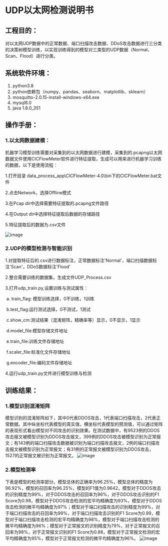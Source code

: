 # UDP以太网检测说明书

## 工程目的：

​	对以太网UDP数据中的正常数据、端口扫描攻击数据、DDoS攻击数据进行三分类的决策树模型训练，以实现训练得到的模型对三类型的UDP数据（Normal、Scan、Flood）进行分类。

## 系统软件环境：

1. python3.8
2. python依赖包（numpy、pandas、seaborn、matplotlib、sklearn）
3. mosquitto-2.0.15-install-windows-x64.exe
4. mysql8.0
5. java 1.8.0_351

## 操作手册：

### 1.以太网数据建模：

机器学习模型训练需要对采集到的以太网数据进行建模，采集到的.pcapng以太网数据文件使用CICFlowMeter软件进行特征提取，生成可以用来进行机器学习训练的数据，以下是使用流程：

1.打开目录 data_process_app\CICFlowMeter-4.0\bin下的CICFlowMeter.bat文件

2.点击Network，选择Offline模式

3.在Pcap dir中选择需要特征提取的.pcapng文件路径

4.在Output dir中选择特征提取后数据的存储路径

5.特征提取后的数据为.csv文件

![image](https://user-images.githubusercontent.com/61805715/220809008-8e0f44c7-8bab-4ea7-8d15-53002c6c28d6.png)

### 2.UDP的模型检测与智能识别

1.对提取特征后的.csv进行数据标注，正常数据标注'Normal'，端口扫描数据标注'Scan'，DDoS数据标注'Flood'

2.整合需要训练的数据集，生成文件UDP_Process.csv

3.打开udp_train.py,设置训练与测试属性：

​		a. train_flag: 模型训练选择，0不训练，1训练

​		b.test_flag:运行测试选择，0不测试，1测试

​		c.show_cm:测试结果（混淆矩阵，精确率等）显示，0不显示，1显示

​		d.model_file:模型存储文件地址

​		e.train_file:训练文件存储地址

​		f.scaler_file:标准化文件存储地址

​		g.encoder_file:编码文件存储地址

4.运行udp_train.py文件进行模型训练与检测

## 训练结果：

### 1.模型识别混淆矩阵

模型识别的混淆矩阵如下，其中0代表DDOS攻击，1代表端口扫描攻击，2代表正常数据。其中纵坐标代表模型的真实值，横坐标代表模型的预测值，可以通过矩阵的表现形式看出模型对不同攻击的识别效果。在测试数据中，有9523例的DDOS攻击报文被模型识别为DDOS攻击报文，399例的DDOS攻击被模型识别为正常报文；有143例的端口扫描攻击数据被识别为端口扫描攻击报文，2例的端口扫描攻击报文被模型识别为正常报文；有31例的正常报文被模型识别为DDOS攻击，1527的正常报文被识别为正常报文。
![image](https://user-images.githubusercontent.com/61805715/220808955-b1e8bc58-f649-443e-98c2-deeb3c763947.png)


### 2.模型检测率

下表是模型的检测率部分。模型总体的正确率为96.25%，模型总体的精度为96.92%，模型的召回率为96.25%，模型的F1值为0.9642。模型对于DDOS攻击的识别精度为99%，对于DDOS攻击的召回率为96%，对于DDOS攻击识别的F1 Score为0.98，模型对于DDOS攻击检测的宏平均精确度为93%，模型对于DDOS攻击检测的微平均精确度为97%；模型对于端口扫描攻击的识别精度为99%，对于端口扫描攻击的召回率为99%，对于端口扫描攻击识别的F1 Score为0.99，模型对于端口扫描攻击检测的宏平均精确度为98%，模型对于端口扫描攻击检测的微平均精确度为96%；模型对于正常报文的识别精度为79%，对于正常报文的召回率为98%，对于正常报文识别的F1 Score为0.88，模型对于正常报文检测的宏平均精确度为95%，模型对于正常报文检测的微平均精确度为96%。
![image](https://user-images.githubusercontent.com/61805715/220808982-6d769527-d173-4f4b-96a2-4707530c1adc.png)

